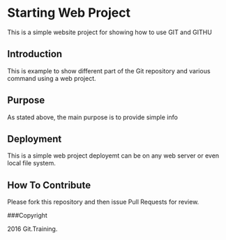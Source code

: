 # Starting Web Project
This is a simple website project for showing how to use GIT and GITHU


## Introduction
This is example to show different part of the Git repository and various command using a web project.

## Purpose

As stated above, the main purpose is to provide simple info

## Deployment
This is a simple web  project deployemt can be on any web server or even local file system.

## How To Contribute

Please fork this repository and then issue Pull Requests for review.

###Copyright

2016 Git.Training.
